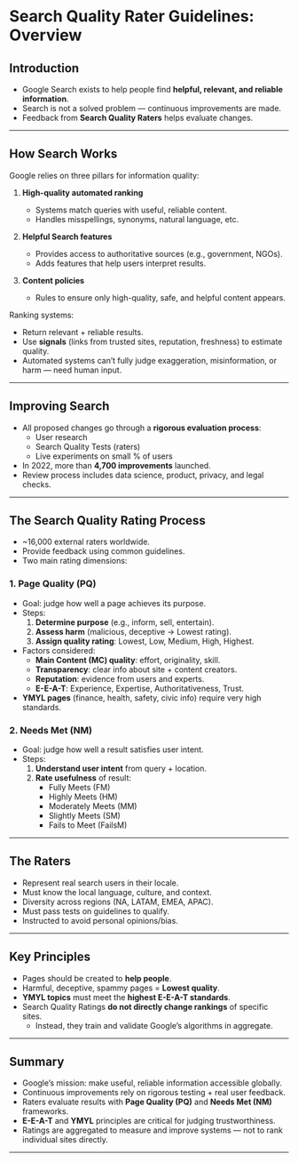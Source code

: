 # Search Quality Rater Guidelines: Overview

## Introduction
- Google Search exists to help people find **helpful, relevant, and reliable information**.
- Search is not a solved problem — continuous improvements are made.
- Feedback from **Search Quality Raters** helps evaluate changes.

---

## How Search Works
Google relies on three pillars for information quality:

1. **High-quality automated ranking**  
   - Systems match queries with useful, reliable content.
   - Handles misspellings, synonyms, natural language, etc.

2. **Helpful Search features**  
   - Provides access to authoritative sources (e.g., government, NGOs).
   - Adds features that help users interpret results.

3. **Content policies**  
   - Rules to ensure only high-quality, safe, and helpful content appears.

Ranking systems:
- Return relevant + reliable results.
- Use **signals** (links from trusted sites, reputation, freshness) to estimate quality.
- Automated systems can’t fully judge exaggeration, misinformation, or harm — need human input.

---

## Improving Search
- All proposed changes go through a **rigorous evaluation process**:
  - User research
  - Search Quality Tests (raters)
  - Live experiments on small % of users
- In 2022, more than **4,700 improvements** launched.
- Review process includes data science, product, privacy, and legal checks.

---

## The Search Quality Rating Process
- ~16,000 external raters worldwide.
- Provide feedback using common guidelines.
- Two main rating dimensions:

### 1. **Page Quality (PQ)**
- Goal: judge how well a page achieves its purpose.  
- Steps:
  1. **Determine purpose** (e.g., inform, sell, entertain).  
  2. **Assess harm** (malicious, deceptive → Lowest rating).  
  3. **Assign quality rating**: Lowest, Low, Medium, High, Highest.
- Factors considered:
  - **Main Content (MC) quality**: effort, originality, skill.  
  - **Transparency**: clear info about site + content creators.  
  - **Reputation**: evidence from users and experts.  
  - **E-E-A-T**: Experience, Expertise, Authoritativeness, Trust.  
- **YMYL pages** (finance, health, safety, civic info) require very high standards.

### 2. **Needs Met (NM)**
- Goal: judge how well a result satisfies user intent.  
- Steps:
  1. **Understand user intent** from query + location.  
  2. **Rate usefulness** of result:  
     - Fully Meets (FM)  
     - Highly Meets (HM)  
     - Moderately Meets (MM)  
     - Slightly Meets (SM)  
     - Fails to Meet (FailsM)

---

## The Raters
- Represent real search users in their locale.  
- Must know the local language, culture, and context.  
- Diversity across regions (NA, LATAM, EMEA, APAC).  
- Must pass tests on guidelines to qualify.  
- Instructed to avoid personal opinions/bias.

---

## Key Principles
- Pages should be created to **help people**.  
- Harmful, deceptive, spammy pages = **Lowest quality**.  
- **YMYL topics** must meet the **highest E-E-A-T standards**.  
- Search Quality Ratings **do not directly change rankings** of specific sites.  
  - Instead, they train and validate Google’s algorithms in aggregate.

---

## Summary
- Google’s mission: make useful, reliable information accessible globally.  
- Continuous improvements rely on rigorous testing + real user feedback.  
- Raters evaluate results with **Page Quality (PQ)** and **Needs Met (NM)** frameworks.  
- **E-E-A-T** and **YMYL** principles are critical for judging trustworthiness.  
- Ratings are aggregated to measure and improve systems — not to rank individual sites directly.

---
